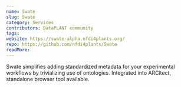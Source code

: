 ```yaml
---
name: Swate
slug: Swate
category: Services
contributors: DataPLANT community
tags: 
website: https://swate-alpha.nfdi4plants.org/
repo: https://github.com/nfdi4plants/Swate
readMore: 
---
```


Swate simplifies adding standardized metadata for your experimental workflows by trivializing use of ontologies. Integrated into ARCitect,  standalone browser tool available.
